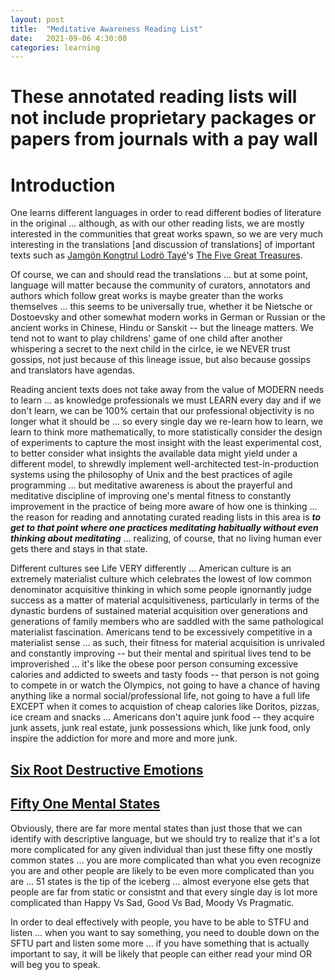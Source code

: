 ```yaml
---
layout: post
title:  "Meditative Awareness Reading List"
date:   2021-09-06 4:30:00
categories: learning
---
```



# These annotated reading lists will not include proprietary packages or papers from journals with a pay wall 

# Introduction

One learns different languages in order to read different bodies of literature in the original ... although, as with our other reading lists, we are mostly interested in the communities that great works spawn, so we are very much interesting in the translations [and discussion of translations] of important texts such as [Jamgön Kongtrul Lodrö Tayé](http://www.rigpawiki.org/index.php?title=Jamg%C3%B6n_Kongtrul_Lodr%C3%B6_Tay%C3%A9)'s [The Five Great Treasures](http://www.rigpawiki.org/index.php?title=The_Five_Great_Treasures).  

Of course, we can and should read the translations ... but at some point, language will matter because the community of curators, annotators and authors which follow great works is maybe greater than the works themselves ... this seems to be universally true, whether it be Nietsche or Dostoevsky and other somewhat modern works in German or Russian or the ancient works in Chinese, Hindu or Sanskit -- but the lineage matters. We tend not to want to play childrens' game of one child after another whispering a secret to the next child in the cirlce, ie we NEVER trust gossips, not just because of this lineage issue, but also because gossips and translators have agendas. 

Reading ancient texts does not take away from the value of MODERN needs to learn ... as knowledge professionals we must LEARN every day and if we don't learn, we can be 100% certain that our professional objectivity is no longer what it should be ... so every single day we re-learn how to learn, we learn to think more mathematically, to more statistically consider the design of experiments to capture the most insight with the least experimental cost, to better consider what insights the available data might yield under a different model, to shrewdly implement well-architected test-in-production systems using the philosophy of Unix and the best practices of agile programming ... but meditative awareness is about the prayerful and meditative discipline of improving one's mental fitness to constantly improvement in the practice of being more aware of how one is thinking ... the reason for reading and annotating curated reading lists in this area is ***to get to that point where one practices meditating habitually without even thinking about meditating*** ... realizing, of course, that no living human ever gets there and stays in that state.

Different cultures see Life VERY differently ... American culture is an extremely materialist culture which celebrates the lowest of low common denominator acquisitive thinking in which some people ignornantly judge success as a matter of material acquisitiveness, particularly in terms of the dynastic burdens of sustained material acquisition over generations and generations of family members who are saddled with the same pathological materialist fascination. Americans tend to be excessively competitive in a materialist sense ... as such, their fitness for material acquisition is unrivaled and constantly improving -- but their mental and spiritual lives tend to be improverished ... it's like the obese poor person consuming excessive calories and addicted to sweets and tasty foods -- that person is not going to compete in or watch the Olympics, not going to have a chance of having anything like a normal social/professional life, not going to have a full life EXCEPT when it comes to acquistion of cheap calories like Doritos, pizzas, ice cream and snacks ... Americans don't aquire junk food -- they acquire junk assets, junk real estate, junk possessions which, like junk food, only inspire the addiction for more and more and more junk.

## [Six Root Destructive Emotions](https://www.rigpawiki.org/index.php?title=Six_root_destructive_emotions)

## [Fifty One Mental States](https://www.rigpawiki.org/index.php?title=Fifty-one_mental_states)

Obviously, there are far more mental states than just those that we can identify with descriptive language, but we should try to realize that it's a lot more complicated for any given individual than just these fifty one mostly common states ... you are more complicated than what you even recognize you are and other people are likely to be even more complicated than you are ... 51 states is the tip of the iceberg ... almost everyone else gets that people are far from static or consistnt and that every single day is lot more complicated than Happy Vs Sad, Good Vs Bad, Moody Vs Pragmatic.

In order to deal effectively with people, you have to be able to STFU and listen ... when you want to say something, you need to double down on the SFTU part and listen some more ... if you have something that is actually important to say, it will be likely that people can either read your mind OR will beg you to speak.
